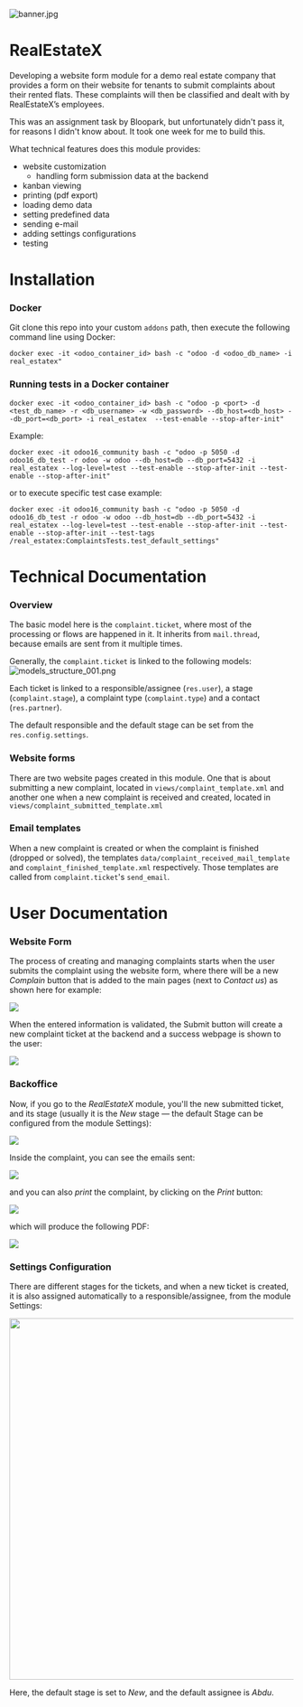 ![banner.jpg](static/description/banner.jpg)


RealEstateX
=======================
Developing a website form module for a demo real estate company that provides
a form on their website for tenants to submit complaints about their rented flats.
These complaints will then be classified and dealt with by RealEstateX’s employees.

This was an assignment task by Bloopark, but unfortunately didn't pass it, for reasons I didn't know about. It took
one week for me to build this.

What technical features does this module provides:
* website customization
  * handling form submission data at the backend
* kanban viewing
* printing (pdf export)
* loading demo data
* setting predefined data
* sending e-mail
* adding settings configurations
* testing


Installation
=======================

### Docker
Git clone this repo into your custom `addons` path, then execute the following command line
using Docker:
```docker
docker exec -it <odoo_container_id> bash -c "odoo -d <odoo_db_name> -i real_estatex"
```

### Running tests in a Docker container

```docker
docker exec -it <odoo_container_id> bash -c "odoo -p <port> -d <test_db_name> -r <db_username> -w <db_password> --db_host=<db_host> --db_port=<db_port> -i real_estatex  --test-enable --stop-after-init"
```
Example:

```docker
docker exec -it odoo16_community bash -c "odoo -p 5050 -d odoo16_db_test -r odoo -w odoo --db_host=db --db_port=5432 -i real_estatex --log-level=test --test-enable --stop-after-init --test-enable --stop-after-init"
```
or to execute specific test case example:
```docker
docker exec -it odoo16_community bash -c "odoo -p 5050 -d odoo16_db_test -r odoo -w odoo --db_host=db --db_port=5432 -i real_estatex --log-level=test --test-enable --stop-after-init --test-enable --stop-after-init --test-tags /real_estatex:ComplaintsTests.test_default_settings"
```

Technical Documentation
=======================
### Overview

The basic model here is the `complaint.ticket`, where most of the processing or flows are happened in it.
It inherits from `mail.thread`, because emails are sent from it multiple times.

Generally, the `complaint.ticket` is linked to the following models:
![models_structure_001.png](docs/models_structure/models_structure_001.png)

Each ticket is linked to a responsible/assignee (`res.user`), a stage (`complaint.stage`), a complaint type (`complaint.type`) 
and a contact (`res.partner`).

The default responsible and the default stage can be set from the `res.config.settings`.

### Website forms

There are two website pages created in this module. One that is about submitting a new complaint,
located in `views/complaint_template.xml` and another one when a new complaint is received and created,
located in `views/complaint_submitted_template.xml`


### Email templates

When a new complaint is created or when the complaint is finished (dropped or solved), the templates 
`data/complaint_received_mail_template` and `complaint_finished_template.xml` respectively.
Those templates are called from `complaint.ticket`'s `send_email`.



User Documentation
=======================

### Website Form
The process of creating and managing complaints starts when the user submits the complaint
using the website form, where there will be a new _Complain_ button that is added to the main pages (next to _Contact us_)
as shown here for example:

<img src="docs/website_complaint_button.png">


When the entered information is validated, the Submit button will create a new complaint ticket
at the backend and a success webpage is shown to the user:

<img src="docs/website_complaint_success.png">

### Backoffice

Now, if you go to the _RealEstateX_ module, you'll the new submitted ticket, and its stage (usually it is
the _New_ stage — the default Stage can be configured from the module Settings):

<img src="docs/real_estatex_main.png">

Inside the complaint, you can see the emails sent:

<img src="docs/complaint_emails.png">

and you can also _print_ the complaint, by clicking on the _Print_ button:

<img src="docs/complaint_print.png">

which will produce the following PDF:

<img src="docs/complaint_printed.png">

### Settings Configuration

There are different stages for the tickets, and when a new ticket is created, it is 
also assigned automatically to a responsible/assignee, from the module Settings:

<img src="docs/settings_default_stage_responsible.png" width="640">

Here, the default stage is set to _New_, and the default assignee is _Abdu_.

